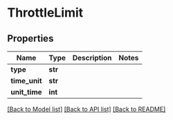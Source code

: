 # ThrottleLimit

## Properties
Name | Type | Description | Notes
------------ | ------------- | ------------- | -------------
**type** | **str** |  | 
**time_unit** | **str** |  | 
**unit_time** | **int** |  | 

[[Back to Model list]](../README.md#documentation-for-models) [[Back to API list]](../README.md#documentation-for-api-endpoints) [[Back to README]](../README.md)



